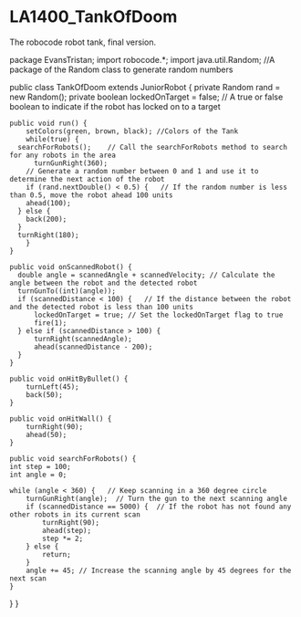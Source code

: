 # LA1400_TankOfDoom
The robocode robot tank, final version.


package EvansTristan;
import robocode.*;
import java.util.Random; //A package of the Random class to generate random numbers

public class TankOfDoom extends JuniorRobot {
  private Random rand = new Random();
  private boolean lockedOnTarget = false;		// A true or false boolean to indicate if the robot has locked on to a target
  
	public void run() {
		setColors(green, brown, black); //Colors of the Tank
		while(true) {
      searchForRobots();	// Call the searchForRobots method to search for any robots in the area
		  turnGunRight(360);
		// Generate a random number between 0 and 1 and use it to determine the next action of the robot
		if (rand.nextDouble() < 0.5) {   // If the random number is less than 0.5, move the robot ahead 100 units
        ahead(100);
      } else {
        back(200);
      }
      turnRight(180);
		}
	}

	public void onScannedRobot() {
	  double angle = scannedAngle + scannedVelocity; // Calculate the angle between the robot and the detected robot
	  turnGunTo((int)(angle));
	  if (scannedDistance < 100) {   // If the distance between the robot and the detected robot is less than 100 units
		  lockedOnTarget = true; // Set the lockedOnTarget flag to true
		  fire(1);
	  } else if (scannedDistance > 100) {
		  turnRight(scannedAngle);
		  ahead(scannedDistance - 200);
	  }
	}

	public void onHitByBullet() {
		turnLeft(45);
		back(50);
	}
	
	public void onHitWall() {
		turnRight(90);
		ahead(50);
	}
	
	public void searchForRobots() {
    int step = 100;
    int angle = 0;
    
    while (angle < 360) {   // Keep scanning in a 360 degree circle
        turnGunRight(angle);  // Turn the gun to the next scanning angle
        if (scannedDistance == 5000) {	// If the robot has not found any other robots in its current scan
            turnRight(90);
            ahead(step);
            step *= 2;
        } else {
            return;
        }
        angle += 45; // Increase the scanning angle by 45 degrees for the next scan
    }
  }
}
